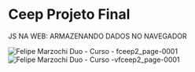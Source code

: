 # Ceep Projeto Final
JS NA WEB: ARMAZENANDO DADOS NO NAVEGADOR<br>

![Felipe Marzochi Duo - Curso - fceep2_page-0001](https://user-images.githubusercontent.com/97696243/184559517-d6257745-deda-4cf3-8dd3-cbb5d35141b5.jpg)
![Felipe Marzochi Duo - Curso -vfceep2_page-0001](https://user-images.githubusercontent.com/97696243/184559521-3fb0a6a0-1483-41db-aa3a-1a0368121658.jpg)

